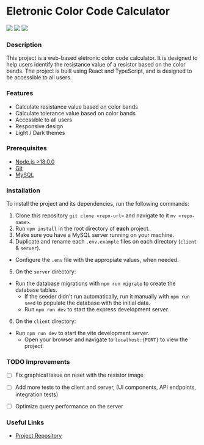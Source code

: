# Eletronic Color Code Calculator

![](https://img.shields.io/badge/Enroute-Challenge) ![](https://img.shields.io/badge/Version-1.1.0-blueviolet) ![](https://img.shields.io/badge/Status-Beta-blue)


### Description

This project is a web-based eletronic color code calculator. It is designed to help users identify the resistance value of a resistor based on the color bands. The project is built using React and TypeScript, and is designed to be accessible to all users.

### Features

- Calculate resistance value based on color bands
- Calculate tolerance value based on color bands
- Accessible to all users
- Responsive design
- Light / Dark themes

### Prerequisites

- [Node.js >18.0.0](https://nodejs.org/en/download/)
- [Git](https://git-scm.com/downloads)
- [MySQL](https://dev.mysql.com/downloads/mysql/)

### Installation

To install the project and its dependencies, run the following commands:

1. Clone this repository `git clone <repo-url>` and navigate to it `mv <repo-name>`.
2. Run `npm install` in the root directory of **each** project.
3. Make sure you have a MySQL server running on your machine.
4. Duplicate and rename each `.env.example` files on each directory (`client` & `server`).
  - Configure the `.env` file with the appropiate values, when needed.
5. On the `server` directory:
  - Run the database migrations with `npm run migrate` to create the database tables.
	  - If the seeder didn't run automatically, run it manually with `npm run seed` to populate the database with the initial data.
	- Run `npm run dev` to start the express development server.
6. On the `client` directory:
  - Run `npm run dev` to start the vite development server.
	- Open your browser and navigate to `localhost:{PORT}` to view the project.


### TODO Improvements

- [ ] Fix graphical issue on reset with the resistor image
- [ ] Add more tests to the client and server, (UI components, API endpoints, integration tests)
- [ ] Optimize query performance on the server


### Useful Links

- [Project Repository](https://github.com/AlburIvan/enroute-challenge)